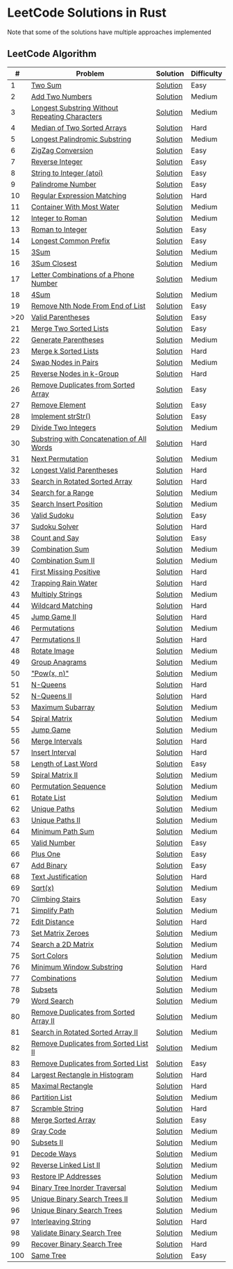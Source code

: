# LeetCode Solutions in Rust

Note that some of the solutions have multiple approaches implemented

## LeetCode Algorithm

| #   | Problem | Solution | Difficulty |
| --- | ----- | -------- | ---------- |
| 1  | [Two Sum](https://leetcode.com/problems/two-sum/) | [Solution](./leetcode/two_sum.rs) | Easy |
| 2  | [Add Two Numbers](https://leetcode.com/problems/add-two-numbers/) | [Solution](./leetcode/add_two_numbers.rs) | Medium |
| 3  | [Longest Substring Without Repeating Characters](https://leetcode.com/problems/longest-substring-without-repeating-characters/) | [Solution](./leetcode/longest_substring_without_repeating_characters.rs) | Medium |
| 4  | [Median of Two Sorted Arrays](https://leetcode.com/problems/median-of-two-sorted-arrays/) | [Solution](./leetcode/median_of_two_sorted_arrays.rs) | Hard |
| 5  | [Longest Palindromic Substring](https://leetcode.com/problems/longest-palindromic-substring/) | [Solution](./leetcode/longest_palindromic_substring.rs) | Medium |
| 6  | [ZigZag Conversion](https://leetcode.com/problems/zigzag-conversion/) | [Solution](./leetcode/zigzag_conversion.rs) | Easy |
| 7  | [Reverse Integer](https://leetcode.com/problems/reverse-integer/) | [Solution](./leetcode/reverse_integer.rs) | Easy |
| 8  | [String to Integer (atoi)](https://leetcode.com/problems/string-to-integer-atoi/) | [Solution](./leetcode/string_to_integer.rs) | Easy |
| 9  | [Palindrome Number](https://leetcode.com/problems/palindrome-number/) | [Solution](./leetcode/palindrome_number.rs) | Easy |
| 10 | [Regular Expression Matching](https://leetcode.com/problems/regular-expression-matching/) | [Solution](./leetcode/regular_expression_matching.rs) | Hard |
| 11 | [Container With Most Water](https://leetcode.com/problems/container-with-most-water/) | [Solution](./leetcode/container_with_most_water.rs) | Medium |
| 12 | [Integer to Roman](https://leetcode.com/problems/integer-to-roman/) | [Solution](./leetcode/integer_to_roman.rs) | Medium |
| 13 | [Roman to Integer](https://leetcode.com/problems/roman-to-integer/) | [Solution](./leetcode/roman_to_integer.rs) | Easy |
| 14 | [Longest Common Prefix](https://leetcode.com/problems/longest-common-prefix/) | [Solution](./leetcode/longest_common_prefix.rs) | Easy |
| 15 | [3Sum](https://leetcode.com/problems/3sum/) | [Solution](./leetcode/3sum.rs) | Medium |
| 16 | [3Sum Closest](https://leetcode.com/problems/3sum-closest/) | [Solution](./leetcode/3sum_closest.rs) | Medium |
| 17 | [Letter Combinations of a Phone Number](https://leetcode.com/problems/letter-combinations-of-a-phone-number/) | [Solution](./leetcode/letter_combinations.rs) | Medium |
| 18 | [4Sum](https://leetcode.com/problems/4sum/) | [Solution](./leetcode/4sum.rs) | Medium |
| 19 | [Remove Nth Node From End of List](https://leetcode.com/problems/remove-nth-node-from-end-of-list/) | [Solution](./leetcode/remove_nth_node.rs) | Easy |
| >20 | [Valid Parentheses](https://leetcode.com/problems/valid-parentheses/) | [Solution](./leetcode/valid_parentheses.rs) | Easy |
| 21 | [Merge Two Sorted Lists](https://leetcode.com/problems/merge-two-sorted-lists/) | [Solution](./leetcode/merge_two_sorted_lists.rs) | Easy |
| 22 | [Generate Parentheses](https://leetcode.com/problems/generate-parentheses/) | [Solution](./leetcode/generate_parentheses.rs) | Medium |
| 23 | [Merge k Sorted Lists](https://leetcode.com/problems/merge-k-sorted-lists/) | [Solution](./leetcode/merge_k_sorted_lists.rs) | Hard |
| 24 | [Swap Nodes in Pairs](https://leetcode.com/problems/swap-nodes-in-pairs/) | [Solution](./leetcode/swap_nodes_in_pairs.rs) | Medium |
| 25 | [Reverse Nodes in k-Group](https://leetcode.com/problems/reverse-nodes-in-k-group/) | [Solution](./leetcode/reverse_nodes_in_k_group.rs) | Hard |
| 26 | [Remove Duplicates from Sorted Array](https://leetcode.com/problems/remove-duplicates-from-sorted-array/) | [Solution](./leetcode/remove_duplicates_from_sorted_array.rs) | Easy |
| 27 | [Remove Element](https://leetcode.com/problems/remove-element/) | [Solution](./leetcode/remove_element.rs) | Easy |
| 28 | [Implement strStr()](https://leetcode.com/problems/implement-strstr/) | [Solution](./leetcode/implement_strStr.rs) | Easy |
| 29 | [Divide Two Integers](https://leetcode.com/problems/divide-two-integers/) | [Solution](./leetcode/divide_two_integers.rs) | Medium |
| 30 | [Substring with Concatenation of All Words](https://leetcode.com/problems/substring-with-concatenation-of-all-words/) | [Solution](./leetcode/substring_concatenation.rs) | Hard |
| 31 | [Next Permutation](https://leetcode.com/problems/next-permutation/) | [Solution](./leetcode/next_permutation.rs) | Medium |
| 32 | [Longest Valid Parentheses](https://leetcode.com/problems/longest-valid-parentheses/) | [Solution](./leetcode/longest_valid_parentheses.rs) | Hard |
| 33 | [Search in Rotated Sorted Array](https://leetcode.com/problems/search-in-rotated-sorted-array/) | [Solution](./leetcode/search_in_rotated_sorted_array.rs) | Hard |
| 34 | [Search for a Range](https://leetcode.com/problems/search-for-a-range/) | [Solution](./leetcode/search_for_a_range.rs) | Medium |
| 35 | [Search Insert Position](https://leetcode.com/problems/search-insert-position/) | [Solution](./leetcode/search_insert_position.rs) | Medium |
| 36 | [Valid Sudoku](https://leetcode.com/problems/valid-sudoku/) | [Solution](./leetcode/valid_sudoku.rs) | Easy |
| 37 | [Sudoku Solver](https://leetcode.com/problems/sudoku-solver/) | [Solution](./leetcode/sudoku_solver.rs) | Hard |
| 38 | [Count and Say](https://leetcode.com/problems/count-and-say/) | [Solution](./leetcode/count_and_say.rs) | Easy |
| 39 | [Combination Sum](https://leetcode.com/problems/combination-sum/) | [Solution](./leetcode/combination_sum.rs) | Medium |
| 40 | [Combination Sum II](https://leetcode.com/problems/combination-sum-ii/) | [Solution](./leetcode/combination_sum_ii.rs) | Medium |
| 41 | [First Missing Positive](https://leetcode.com/problems/first-missing-positive/) | [Solution](./leetcode/first_missing_positive.rs) | Hard |
| 42 | [Trapping Rain Water](https://leetcode.com/problems/trapping-rain-water/) | [Solution](./leetcode/trapping_rain_water.rs) | Hard |
| 43 | [Multiply Strings](https://leetcode.com/problems/multiply-strings/) | [Solution](./leetcode/multiply_strings.rs) | Medium |
| 44 | [Wildcard Matching](https://leetcode.com/problems/wildcard-matching/) | [Solution](./leetcode/wildcard_matching.rs) | Hard |
| 45 | [Jump Game II](https://leetcode.com/problems/jump-game-ii/) | [Solution](./leetcode/jump_game_ii.rs) | Hard |
| 46 | [Permutations](https://leetcode.com/problems/permutations/) | [Solution](./leetcode/permutations.rs) | Medium |
| 47 | [Permutations II](https://leetcode.com/problems/permutations-ii/) | [Solution](./leetcode/permutations_ii.rs) | Hard |
| 48 | [Rotate Image](https://leetcode.com/problems/rotate-image/) | [Solution](./leetcode/rotate_image.rs) | Medium |
| 49 | [Group Anagrams](https://leetcode.com/problems/anagrams/) | [Solution](./leetcode/group_anagrams.rs) | Medium |
| 50 | ["Pow(x, n)"](https://leetcode.com/problems/powx-n/) | [Solution](./leetcode/pow_x_n.rs) | Medium |
| 51 | [N-Queens](https://leetcode.com/problems/n-queens/) | [Solution](./leetcode/n_queens.rs) | Hard |
| 52 | [N-Queens II](https://leetcode.com/problems/n-queens-ii/) | [Solution](./leetcode/n_queens_ii.rs) | Hard |
| 53 | [Maximum Subarray](https://leetcode.com/problems/maximum-subarray/) | [Solution](./leetcode/maximum_subarray.rs) | Medium |
| 54 | [Spiral Matrix](https://leetcode.com/problems/spiral-matrix/) | [Solution](./leetcode/spiral_matrix.rs) | Medium |
| 55 | [Jump Game](https://leetcode.com/problems/jump-game/) | [Solution](./leetcode/jump_game.rs) | Medium |
| 56 | [Merge Intervals](https://leetcode.com/problems/merge-intervals/) | [Solution](./leetcode/merge_intervals.rs) | Hard |
| 57 | [Insert Interval](https://leetcode.com/problems/insert-interval/) | [Solution](./leetcode/insert_interval.rs) | Hard |
| 58 | [Length of Last Word](https://leetcode.com/problems/length-of-last-word/) | [Solution](./leetcode/length_of_last_word.rs) | Easy |
| 59 | [Spiral Matrix II](https://leetcode.com/problems/spiral-matrix-ii/) | [Solution](./leetcode/spiral_matrix_ii.rs) | Medium |
| 60 | [Permutation Sequence](https://leetcode.com/problems/permutation-sequence/) | [Solution](./leetcode/permutation_sequence.rs) | Medium |
| 61 | [Rotate List](https://leetcode.com/problems/rotate-list/) | [Solution](./leetcode/rotate_list.rs) | Medium |
| 62 | [Unique Paths](https://leetcode.com/problems/unique-paths/) | [Solution](./leetcode/unique_paths.rs) | Medium |
| 63 | [Unique Paths II](https://leetcode.com/problems/unique-paths-ii/) | [Solution](./leetcode/unique_paths_ii.rs) | Medium |
| 64 | [Minimum Path Sum](https://leetcode.com/problems/minimum-path-sum/) | [Solution](./leetcode/minimum_path_sum.rs) | Medium |
| 65 | [Valid Number](https://leetcode.com/problems/valid-number/) | [Solution](./leetcode/valid_number.rs) | Easy |
| 66 | [Plus One](https://leetcode.com/problems/plus-one/) | [Solution](./leetcode/plus_one.rs) | Easy |
| 67 | [Add Binary](https://leetcode.com/problems/add-binary/) | [Solution](./leetcode/add_binary.rs) | Easy |
| 68 | [Text Justification](https://leetcode.com/problems/text-justification/) | [Solution](./leetcode/text_justification.rs) | Hard |
| 69 | [Sqrt(x)](https://leetcode.com/problems/sqrtx/) | [Solution](./leetcode/sqrt_x.rs) | Medium |
| 70 | [Climbing Stairs](https://leetcode.com/problems/climbing-stairs/) | [Solution](./leetcode/climbing_stairs.rs) | Easy |
| 71 | [Simplify Path](https://leetcode.com/problems/simplify-path/) | [Solution](./leetcode/simplify_path.rs) | Medium |
| 72 | [Edit Distance](https://leetcode.com/problems/edit-distance/) | [Solution](./leetcode/edit_distance.rs) | Hard |
| 73 | [Set Matrix Zeroes](https://leetcode.com/problems/set-matrix-zeroes/) | [Solution](./leetcode/set_matrix_zeroes.rs) | Medium |
| 74 | [Search a 2D Matrix](https://leetcode.com/problems/search-a-2d-matrix/) | [Solution](./leetcode/search_a_2d_matrix.rs) | Medium |
| 75 | [Sort Colors](https://leetcode.com/problems/sort-colors/) | [Solution](./leetcode/sort_colors.rs) | Medium |
| 76 | [Minimum Window Substring](https://leetcode.com/problems/minimum-window-substring/) | [Solution](./leetcode/minimum_window_substring.rs) | Hard |
| 77 | [Combinations](https://leetcode.com/problems/combinations/) | [Solution](./leetcode/combinations.rs) | Medium |
| 78 | [Subsets](https://leetcode.com/problems/subsets/) | [Solution](./leetcode/subsets.rs) | Medium |
| 79 | [Word Search](https://leetcode.com/problems/word-search/) | [Solution](./leetcode/word_search.rs) | Medium |
| 80 | [Remove Duplicates from Sorted Array II](https://leetcode.com/problems/remove-duplicates-from-sorted-array-ii/) | [Solution](./leetcode/remove_duplicates_sorted_array_ii.rs) | Medium |
| 81 | [Search in Rotated Sorted Array II](https://leetcode.com/problems/search-in-rotated-sorted-array-ii/) | [Solution](./leetcode/search_in_rotated_sorted_array_ii.rs) | Medium |
| 82 | [Remove Duplicates from Sorted List II](https://leetcode.com/problems/remove-duplicates-from-sorted-list-ii/) | [Solution](./leetcode/remove_duplicates_sorted_list_ii.rs) | Medium |
| 83 | [Remove Duplicates from Sorted List](https://leetcode.com/problems/remove-duplicates-from-sorted-list/) | [Solution](./leetcode/remove_duplicates_sorted_list.rs) | Easy |
| 84 | [Largest Rectangle in Histogram](https://leetcode.com/problems/largest-rectangle-in-histogram/) | [Solution](./leetcode/largest_rectangle_histogram.rs) | Hard |
| 85 | [Maximal Rectangle](https://leetcode.com/problems/maximal-rectangle/) | [Solution](./leetcode/maximal_rectangle.rs) | Hard |
| 86 | [Partition List](https://leetcode.com/problems/partition-list/) | [Solution](./leetcode/partition_list.rs) | Medium |
| 87 | [Scramble String](https://leetcode.com/problems/scramble-string/) | [Solution](./leetcode/scramble_string.rs) | Hard |
| 88 | [Merge Sorted Array](https://leetcode.com/problems/merge-sorted-array/) | [Solution](./leetcode/merge_sorted_array.rs) | Easy |
| 89 | [Gray Code](https://leetcode.com/problems/gray-code/) | [Solution](./leetcode/gray_code.rs) | Medium |
| 90 | [Subsets II](https://leetcode.com/problems/subsets-ii/) | [Solution](./leetcode/subsets_ii.rs) | Medium |
| 91 | [Decode Ways](https://leetcode.com/problems/decode-ways/) | [Solution](./leetcode/decode_ways.rs) | Medium |
| 92 | [Reverse Linked List II](https://leetcode.com/problems/reverse-linked-list-ii/) | [Solution](./leetcode/reverse_linked_list_ii.rs) | Medium |
| 93 | [Restore IP Addresses](https://leetcode.com/problems/restore-ip-addresses/) | [Solution](./leetcode/restore_ip_addresses.rs) | Medium |
| 94 | [Binary Tree Inorder Traversal](https://leetcode.com/problems/binary-tree-inorder-traversal/) | [Solution](./leetcode/binary_tree_inorder_traversal.rs) | Medium |
| 95 | [Unique Binary Search Trees II](https://leetcode.com/problems/unique-binary-search-trees-ii/) | [Solution](./leetcode/unique_binary_search_trees_ii.rs) | Medium |
| 96 | [Unique Binary Search Trees](https://leetcode.com/problems/unique-binary-search-trees/) | [Solution](./leetcode/unique_binary_search_trees.rs) | Medium |
| 97 | [Interleaving String](https://leetcode.com/problems/interleaving-string/) | [Solution](./leetcode/interleaving_string.rs) | Hard |
| 98 | [Validate Binary Search Tree](https://leetcode.com/problems/validate-binary-search-tree/) | [Solution](./leetcode/validate_binary_search_tree.rs) | Medium |
| 99 | [Recover Binary Search Tree](https://leetcode.com/problems/recover-binary-search-tree/) | [Solution](./leetcode/recover_binary_search_tree.rs) | Hard |
| 100 | [Same Tree](https://leetcode.com/problems/same-tree/) | [Solution](./leetcode/same_tree.rs) | Easy |
